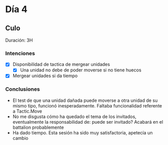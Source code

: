 ﻿# Día 4

## Culo

Duración: 3H

### Intenciones

- [X] Disponibilidad de tactica de mergear unidades
    - [X] Una unidad no debe de poder moverse si no tiene huecos
- [X] Mergear unidades si da tiempo

### Conclusiones
- El test de que una unidad dañada puede moverse a otra unidad de su mismo tipo, funcionó inesperadamente. Faltaba funcionalidad referente a Tactic.Move
- No me disgusta cómo ha quedado el tema de los invitados, eventualmente la responsabilidad de: puede ser invitado? Acabará en el battalion probablemente
- Ha dado tiempo. Esta sesión ha sido muy satisfactoria, apetecía un cambio
